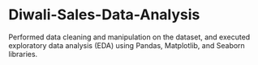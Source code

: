 # Diwali-Sales-Data-Analysis
Performed data cleaning and manipulation on the dataset, and executed exploratory data analysis (EDA) using Pandas, Matplotlib, and Seaborn libraries.
